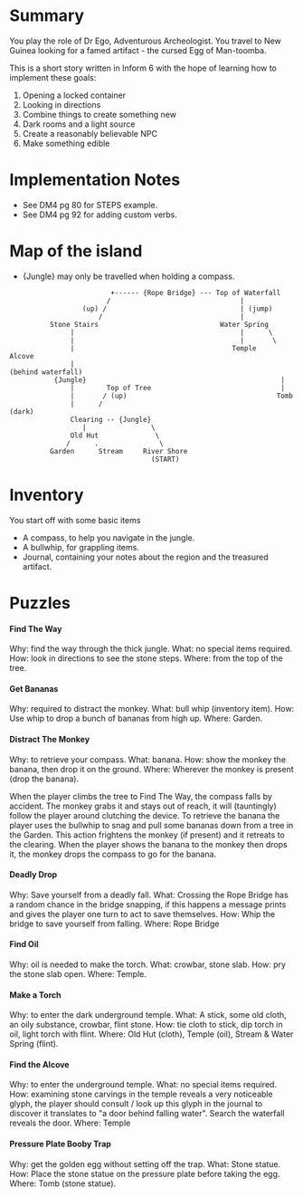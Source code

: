# Summary

You play the role of Dr Ego, Adventurous Archeologist. You travel to New Guinea looking for a famed artifact - the cursed Egg of Man-toomba.

This is a short story written in Inform 6 with the hope of learning how to implement these goals:

1. Opening a locked container
2. Looking in directions
3. Combine things to create something new
4. Dark rooms and a light source
5. Create a reasonably believable NPC
6. Make something edible

# Implementation Notes

* See DM4 pg 80 for STEPS example.
* See DM4 pg 92 for adding custom verbs.

# Map of the island

* {Jungle} may only be travelled when holding a compass.

```
                         +------ {Rope Bridge} --- Top of Waterfall
                        /                                |
                  (up) /                                 | (jump)
                      /                                  |
          Stone Stairs                              Water Spring
               |                                         |      \       
               |                                         |       \
               |                                       Temple     Alcove
               |                                                  (behind waterfall)
           {Jungle}                                                |
               |        Top of Tree                                |
               |       / (up)                                     Tomb
               |      /                                          (dark)
               Clearing -- {Jungle}
                  |                \
               Old Hut              \
              /      .               \
          Garden      Stream     River Shore
		                           (START)

```

# Inventory

You start off with some basic items

* A compass, to help you navigate in the jungle.
* A bullwhip, for grappling items.
* Journal, containing your notes about the region and the treasured artifact.

# Puzzles

#### Find The Way
Why: find the way through the thick jungle.
What: no special items required.
How: look in directions to see the stone steps.
Where: from the top of the tree.

#### Get Bananas
Why: required to distract the monkey.
What: bull whip (inventory item).
How: Use whip to drop a bunch of bananas from high up.
Where: Garden.

#### Distract The Monkey
Why: to retrieve your compass.
What: banana.
How: show the monkey the banana, then drop it on the ground.
Where: Wherever the monkey is present (drop the banana).

When the player climbs the tree to Find The Way, the compass falls by accident.
The monkey grabs it and stays out of reach, it will (tauntingly) follow
the player around clutching the device. To retrieve the banana the player uses
the bullwhip to snag and pull some bananas down from a tree in the Garden.
This action frightens the monkey (if present) and it retreats to the clearing.
When the player shows the banana to the monkey then drops it, the monkey
drops the compass to go for the banana.

#### Deadly Drop
Why: Save yourself from a deadly fall.
What: Crossing the Rope Bridge has a random chance in the bridge
		snapping, if this happens a message prints and
		gives the player one turn to act to save themselves.
How: Whip the bridge to save yourself from falling.
Where: Rope Bridge

#### Find Oil
Why: oil is needed to make the torch.
What: crowbar, stone slab.
How: pry the stone slab open.
Where: Temple.

#### Make a Torch
Why: to enter the dark underground temple.
What: A stick, some old cloth, an oily substance, crowbar, flint stone.
How: tie cloth to stick, dip torch in oil, light torch with flint.
Where: Old Hut (cloth), Temple (oil), Stream & Water Spring (flint).

#### Find the Alcove
Why: to enter the underground temple.
What: no special items required.
How: examining stone carvings in the temple reveals a very noticeable
	glyph, the player should consult / look up this glyph in the
	journal to discover it translates
	to "a door behind falling water". Search the waterfall
	reveals the door.
Where: Temple

#### Pressure Plate Booby Trap
Why: get the golden egg without setting off the trap.
What: Stone statue.
How: Place the stone statue on the pressure plate before taking the egg.
Where: Tomb (stone statue).

